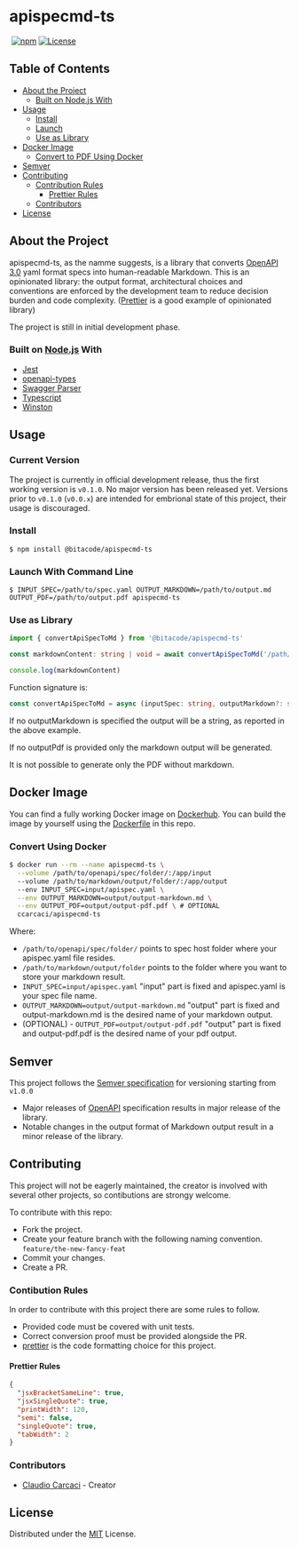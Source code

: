 # apispecmd-ts

[![<CircleCI>](https://circleci.com/gh/ccarcaci/apispecmd-ts.svg?style=shield)](https://circleci.com/gh/ccarcaci/apispecmd-ts)
[![npm](https://img.shields.io/npm/v/@bitacode/apispecmd-ts?color=green)](https://www.npmjs.com/package/@bitacode/apispecmd-ts)
[![License](https://img.shields.io/npm/l/@bitacode/apispecmd-ts)](https://mit-license.org/)

## Table of Contents

- [About the Project](#about-the-project)
  - [Built on Node.js With](#built-on-nodejs-with)
- [Usage](#usage)
  - [Install](#install)
  - [Launch](#launch)
  - [Use as Library](#use-as-library)
- [Docker Image](#docker-image)
  - [Convert to PDF Using Docker](#convert-to-pdf-using-docker)
- [Semver](#semver)
- [Contributing](#contributing)
  - [Contribution Rules](#contribution-rules)
    - [Prettier Rules](#prettier-rules)
  - [Contributors](#contributors)
- [License](#license)

## About the Project

apispecmd-ts, as the namme suggests, is a library that converts [OpenAPI 3.0](https://www.openapis.org/) yaml format specs into human-readable Markdown. This is an opinionated library: the output format, architectural choices and conventions are enforced by the development team to reduce decision burden and code complexity. ([Prettier](https://prettier.io/) is a good example of opinionated library)

The project is still in initial development phase.

### Built on [Node.js](https://nodejs.org/) With

- [Jest](https://jestjs.io/)
- [openapi-types](https://github.com/kogosoftwarellc/open-api/tree/master/packages/openapi-types)
- [Swagger Parser](https://apitools.dev/swagger-parser/)
- [Typescript](https://www.typescriptlang.org/)
- [Winston](https://github.com/winstonjs/winston)

## Usage

### Current Version

The project is currently in official development release, thus the first working version is `v0.1.0`. No major version has been released yet.
Versions prior to `v0.1.0` (`v0.0.x`) are intended for embrional state of this project, their usage is discouraged.

### Install

`$ npm install @bitacode/apispecmd-ts`

### Launch With Command Line

`$ INPUT_SPEC=/path/to/spec.yaml OUTPUT_MARKDOWN=/path/to/output.md OUTPUT_PDF=/path/to/output.pdf apispecmd-ts`

### Use as Library

```typescript
import { convertApiSpecToMd } from '@bitacode/apispecmd-ts'

const markdownContent: string | void = await convertApiSpecToMd('/path/to/spec.yaml')

console.log(markdownContent)
```

Function signature is:

```typescript
const convertApiSpecToMd = async (inputSpec: string, outputMarkdown?: string, outputPdf?: string): Promise<string | void>
```

If no outputMarkdown is specified the output will be a string, as reported in the above example.

If no outputPdf is provided only the markdown output will be generated.

It is not possible to generate only the PDF without markdown.

## Docker Image

You can find a fully working Docker image on [Dockerhub](https://hub.docker.com/repository/docker/ccarcaci/apispecmd-ts).
You can build the image by yourself using the [Dockerfile](Dockerfile) in this repo.

### Convert Using Docker

```bash
$ docker run --rm --name apispecmd-ts \
  --volume /path/to/openapi/spec/folder/:/app/input
  --volume /path/to/markdown/output/folder/:/app/output
  --env INPUT_SPEC=input/apispec.yaml \
  --env OUTPUT_MARKDOWN=output/output-markdown.md \
  --env OUTPUT_PDF=output/output-pdf.pdf \ # OPTIONAL
  ccarcaci/apispecmd-ts
```

Where:

- `/path/to/openapi/spec/folder/` points to spec host folder where your apispec.yaml file resides.
- `/path/to/markdown/output/folder` points to the folder where you want to store your markdown result.
- `INPUT_SPEC=input/apispec.yaml` "input" part is fixed and apispec.yaml is your spec file name.
- `OUTPUT_MARKDOWN=output/output-markdown.md` "output" part is fixed and output-markdown.md is the desired name of your markdown output.
- (OPTIONAL) - `OUTPUT_PDF=output/output-pdf.pdf` "output" part is fixed and output-pdf.pdf is the desired name of your pdf output.

## Semver

This project follows the [Semver specification](https://semver.org/) for versioning starting from `v1.0.0`

- Major releases of [OpenAPI](https://www.openapis.org/) specification results in major release of the library.
- Notable changes in the output format of Markdown output result in a minor release of the library.

## Contributing

This project will not be eagerly maintained, the creator is involved with several other projects, so contibutions are strongy welcome.

To contribute with this repo:

- Fork the project.
- Create your feature branch with the following naming convention.
  `feature/the-new-fancy-feat`
- Commit your changes.
- Create a PR.

### Contibution Rules

In order to contribute with this project there are some rules to follow.

- Provided code must be covered with unit tests.
- Correct conversion proof must be provided alongside the PR.
- [prettier](https://prettier.io/) is the code formatting choice for this project.

#### Prettier Rules

```json
{
  "jsxBracketSameLine": true,
  "jsxSingleQuote": true,
  "printWidth": 120,
  "semi": false,
  "singleQuote": true,
  "tabWidth": 2
}
```

### Contributors

- [Claudio Carcaci](https://www.linkedin.com/in/ccarcaci/) - Creator

## License

Distributed under the [MIT](LICENSE.md) License.
